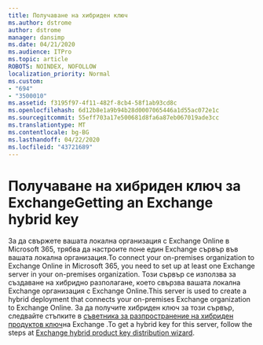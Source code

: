 ```yaml
---
title: Получаване на хибриден ключ
ms.author: dstrome
author: dstrome
manager: dansimp
ms.date: 04/21/2020
ms.audience: ITPro
ms.topic: article
ROBOTS: NOINDEX, NOFOLLOW
localization_priority: Normal
ms.custom:
- "694"
- "3500010"
ms.assetid: f3195f97-4f11-482f-8cb4-58f1ab93cd8c
ms.openlocfilehash: 6d12b8e1a9b94b28d0007065446a1d55ac072e1c
ms.sourcegitcommit: 55eff703a17e500681d8fa6a87eb067019ade3cc
ms.translationtype: MT
ms.contentlocale: bg-BG
ms.lasthandoff: 04/22/2020
ms.locfileid: "43721689"
---
```

# <a name="getting-an-exchange-hybrid-key"></a><span data-ttu-id="7f106-102">Получаване на хибриден ключ за Exchange</span><span class="sxs-lookup"><span data-stu-id="7f106-102">Getting an Exchange hybrid key</span></span>

<span data-ttu-id="7f106-103">За да свържете вашата локална организация с Exchange Online в Microsoft 365, трябва да настроите поне един Exchange сървър във вашата локална организация.</span><span class="sxs-lookup"><span data-stu-id="7f106-103">To connect your on-premises organization to Exchange Online in Microsoft 365, you need to set up at least one Exchange server in your on-premises organization.</span></span> <span data-ttu-id="7f106-104">Този сървър се използва за създаване на хибридно разполагане, което свързва вашата локална Exchange организация с Exchange Online.</span><span class="sxs-lookup"><span data-stu-id="7f106-104">This server is used to create a hybrid deployment that connects your on-premises Exchange organization to Exchange Online.</span></span> <span data-ttu-id="7f106-105">За да получите хибриден ключ за този сървър, следвайте стъпките в [съветника за разпространение на хибриден продуктов ключ](https://aka.ms/hybridkey)на Exchange .</span><span class="sxs-lookup"><span data-stu-id="7f106-105">To get a hybrid key for this server, follow the steps at [Exchange hybrid product key distribution wizard](https://aka.ms/hybridkey).</span></span>
  
